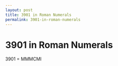 ```yaml
---
layout: post
title: 3901 in Roman Numerals
permalink: 3901-in-roman-numerals
---
```


# 3901 in Roman Numerals

3901 = MMMCMI

